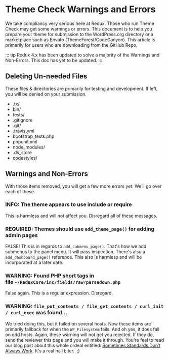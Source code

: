 # Theme Check Warnings and Errors

We take compliancy very serious here at Redux. Those who run Theme Check may get some warnings or errors. This document 
is to help you prepare your theme for submission to the WordPress.org directory or a marketplace such as Envato 
(ThemeForest/CodeCanyon). This article is primarily for users who are downloading from the GitHub Repo.

::: tip
Redux 4.x has been updated to solve a majority of the Warnings and Non-Errors. This doc has yet to be updated.
:::

## Deleting Un-needed Files
These files & directories are primarily for testing and development. If left, you will be denied on your submission.

- .tx/
- bin/
- tests/
- .gitignore
- .git/
- .travis.yml
- bootstrap_tests.php
- phpunit.xml
- node_modules/
- .ds_store
- codestyles/

## Warnings and Non-Errors

With those items removed, you will get a few more errors yet. We’ll go over each of these.

### INFO: The theme appears to use include or require

This is harmless and will not affect you. Disregard all of these messages.

### REQUIRED: Themes should use `add_theme_page()` for adding admin pages

FALSE! This is in regards to `add_submenu_page()`. That's how we add submenus to the panel menu. It will pass inspection. 
There's also a `add_dashboard_page()` reference. This also is harmless and will be incorporated at a later date.

### WARNING: Found PHP short tags in file `~/ReduxCore/inc/fields/raw/parsedown.php`

False again. This is a regular expression. Disregard.

### WARNING: `file_put_contents / file_get_contents / curl_init / curl_exec` was found...

We tried doing this, but it failed on several hosts. Now these items are primarily fallback for when the `WP_Filesystem` 
fails. And oh yes, it does fail on odd hosts. Again, these warning will not get you rejected. If they do, send the 
reviewer this page and you will make it through. You're feel to read our blog post about this whole ordeal entitled: 
[Sometimes Standards Don’t Always Work](https://reduxframework.com/2014/07/sometimes-standards-dont-always-work/). It's 
a real nail biter.  ;)

